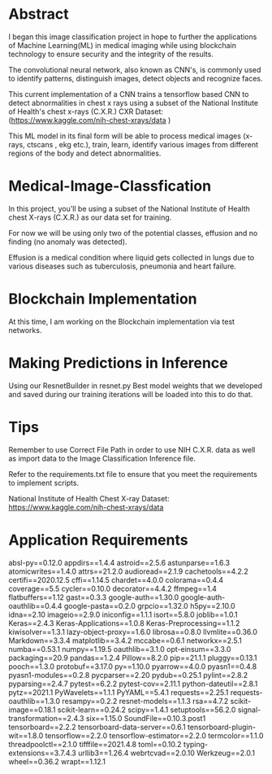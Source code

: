 # Abstract


I began this image classification project in hope to further the applications of Machine Learning(ML) in medical imaging
while using blockchain technology to ensure security and the integrity of the results.

The convolutional neural network, also known as CNN's, is commonly used to identify patterns,
distinguish images, detect objects and recognize faces.

This current implementation of a CNN trains a tensorflow based CNN to detect
abnormalities in chest x rays using a subset of the National Institute of Health's chest x-rays (C.X.R.)
CXR Dataset: (https://www.kaggle.com/nih-chest-xrays/data )

This ML model in its final form will be able to process 
medical images (x-rays, ctscans , ekg etc.), train, learn, identify various images from different regions 
of the body and detect abnormalities.

# Medical-Image-Classfication

In this project, you'll be using a subset of the National Institute of Health 
chest X-rays (C.X.R.) as our data set for training. 


For now we will be using only two of the potential classes, effusion
and no finding (no anomaly was detected).

Effusion is a medical condition where liquid gets collected
in lungs due to various diseases such as tuberculosis,
pneumonia and heart failure.

# Blockchain Implementation

At this time, I am working on the Blockchain implementation via test networks.


# Making Predictions in Inference 

Using our ResnetBuilder in resnet.py
Best model weights that we developed and saved during our
training iterations  will be loaded into this to do that.

# Tips

Remember to use Correct File Path in order to use NIH C.X.R. data 
as well as import data to the Image Classification Inference file. 

Refer to the requirements.txt file to ensure that you meet the requirements to
implement scripts.


National Institute of Health Chest X-ray Dataset: https://www.kaggle.com/nih-chest-xrays/data

# Application Requirements
absl-py==0.12.0
appdirs==1.4.4
astroid==2.5.6
astunparse==1.6.3
atomicwrites==1.4.0
attrs==21.2.0
audioread==2.1.9
cachetools==4.2.2
certifi==2020.12.5
cffi==1.14.5
chardet==4.0.0
colorama==0.4.4
coverage==5.5
cycler==0.10.0
decorator==4.4.2
ffmpeg==1.4
flatbuffers==1.12
gast==0.3.3
google-auth==1.30.0
google-auth-oauthlib==0.4.4
google-pasta==0.2.0
grpcio==1.32.0
h5py==2.10.0
idna==2.10
imageio==2.9.0
iniconfig==1.1.1
isort==5.8.0
joblib==1.0.1
Keras==2.4.3
Keras-Applications==1.0.8
Keras-Preprocessing==1.1.2
kiwisolver==1.3.1
lazy-object-proxy==1.6.0
librosa==0.8.0
llvmlite==0.36.0
Markdown==3.3.4
matplotlib==3.4.2
mccabe==0.6.1
networkx==2.5.1
numba==0.53.1
numpy==1.19.5
oauthlib==3.1.0
opt-einsum==3.3.0
packaging==20.9
pandas==1.2.4
Pillow==8.2.0
pip==21.1.1
pluggy==0.13.1
pooch==1.3.0
protobuf==3.17.0
py==1.10.0
pyarrow==4.0.0
pyasn1==0.4.8
pyasn1-modules==0.2.8
pycparser==2.20
pydub==0.25.1
pylint==2.8.2
pyparsing==2.4.7
pytest==6.2.2
pytest-cov==2.11.1
python-dateutil==2.8.1
pytz==2021.1
PyWavelets==1.1.1
PyYAML==5.4.1
requests==2.25.1
requests-oauthlib==1.3.0
resampy==0.2.2
resnet-models==1.1.3
rsa==4.7.2
scikit-image==0.18.1
scikit-learn==0.24.2
scipy==1.4.1
setuptools==56.2.0
signal-transformation==2.4.3
six==1.15.0
SoundFile==0.10.3.post1
tensorboard==2.2.2
tensorboard-data-server==0.6.1
tensorboard-plugin-wit==1.8.0
tensorflow==2.2.0
tensorflow-estimator==2.2.0
termcolor==1.1.0
threadpoolctl==2.1.0
tifffile==2021.4.8
toml==0.10.2
typing-extensions==3.7.4.3
urllib3==1.26.4
webrtcvad==2.0.10
Werkzeug==2.0.1
wheel==0.36.2
wrapt==1.12.1
